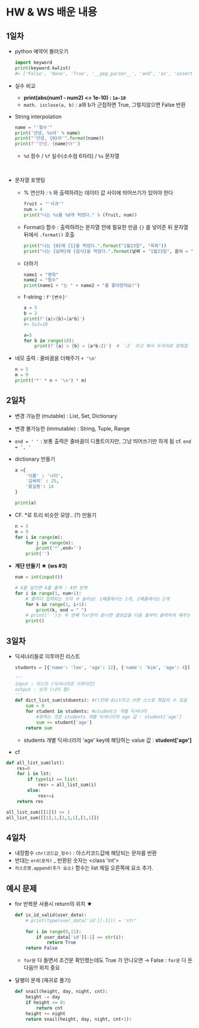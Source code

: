 # HW & WS 배운 내용



## 1일차

- python 예약어 불러오기

  ```python
  import keyword
  print(keyword.kwlist)
  #> ['False', 'None', 'True', '__peg_parser__', 'and', 'as', 'assert' ...]
  ```
  
- 실수 비교

  - **print(abs(num1 - num2) <= 1e-10) : `1e-10`**
  - `math. isclose(a, b)` : a와 b가 근접하면 True, 그렇지않으면 False 반환

- String interpolation

  ```python
  name = "'철수'"
  print('안녕, %s야' % name)
  print("'안녕, {0}야'".format(name))
  print(f'"안녕, {name}야"')
  ```

  - `%d` 정수 / `%f` 실수(소수점 6자리) / `%s` 문자열 

​	

 - 문자열 포맷팅

   - % 연산자 : `%` 와 출력하려는 데이터 값 사이에 띄어쓰기가 있어야 한다

     ```python
     fruit = "'사과'"
     num = 4
     print("나는 %s를 %d개 먹었다." % (fruit, num))
     ```

   - Format() 함수 : 출력하려는 문자열 안에 필요한 만큼 `{}` 를 넣어준 뒤 문자열 뒤에서 `.format()` 호출

     ```python
     print("나는 {0}에 {1}을 먹었다.".format("1월23일", "육회"))
     print("나는 {날짜}에 {음식}을 먹었다.".format(날짜 = "1월23일", 음식 = "육회"))
     ```

   - 더하기

     ```python
     name1 = "영희"
     name2 = "철수"
     print(name1 + "는 " + name2 + "를 좋아한데요!")
     ```

   - f-string : `f'{변수}'` 

     ```python
     a = 5
     b = 2
     print(f'{a}x{b}={a*b}')
     #> 5x2=10
     
     a=5
     for b in range(10):
         print(f'{a} x {b} = {a*b:2}')  # `:2` 라고 해서 두자리로 맞춰짐
     ```



- 네모 출력 : 줄바꿈을 더해주기 `+ '\n' `

  ```python
  n = 5
  m = 9
  print(('*' * n + '\n') * m)  
  ```

  

## 2일차

- 변경 가능한 (mutable) : List, Set, Dictionary

- 변경 불가능한 (immutable) : String, Tuple, Range

- `end = ' '` : 보통 출력은 줄바꿈이 디폴트이지만, 그냥 띄어쓰기만 하게 됨 cf. `end = ', '` 

- dictionary 만들기

  ```python
  a ={
      '이름' : '나이',
      '김싸피' : 25,
      '홍길동': 14
  }
  
  print(a)
  ```

- CF. *로 트리 비슷한 모양.. (?) 만들기

  ```python
  n = 5
  m = 9
  for i in range(m):
      for j in range(n):
          print('*',end='')
      print('')
  ```
  

- **계단 만들기 ★ (ws #3)**

  ```python
  num = int(input())
  
  # 4를 넣으면 4줄 출력 : 4번 반복
  for i in range(1, num+1):
      # 줄마다 입력되는 숫자 수 늘어남: 1째줄에서는 1개, 2째줄에서는 2개
      for k in range(1, i+1):
          print(k, end = " ")
      # print(' ')는 두 번째 for문이 끝나면 결괏값을 다음 줄부터 출력하게 해주는 문장
      print()
  ```

  



## 3일차 

- 딕셔너리들로 이루어진 리스트

  ```python
  students = [{'name': 'lee', 'age': 12}, {'name': 'kim', 'age': 4}]
  
  '''
  input : 리스트 (딕셔너리로 이루어진)
  output : 숫자 (나이 합)
  '''
  def dict_list_sum(stduents): #()안에 dict라고 쓰면 스스로 헷갈리 수 있음
      sum = 0
      for student in students: #student는 개별 딕셔너리
          #원하는 것은 students 개별 딕셔너리의 age 값 : student['age']
          sum += student['age']
      return sum
  ```
  
  - students 개별 딕셔너리의 'age' key에 해당하는 value 값 : **student['age']**



- cf

```python
def all_list_sum(lst):
    res=0
    for i in lst:
        if type(i) == list:
            res+ = all_list_sum(i)
        else:
            res+=i
    return res

all_list_sum([[1]]) >> 1
all_list_sum([[1],1,[1,1,1],[1,1]])
```



## 4일차 

- 내장함수 `chr(코드값_정수)` : 아스키코드값에 해당되는 문자를 반환
- 반대는 `ord(문자)` _ 반환된 숫자는 <class 'int'>
- `리스트명.append(추가 요소)` 함수는 list 제일 오른쪽에 요소 추가. 




## 예시 문제

- for 반복문 사용시 return의 위치 ★

  ```python
  def is_id_valid(user_data):
      # print(type(user_data['id'][-1])) = 'str'
      
      for i in range(0,11):
          if user_data['id'][-1] == str(i):
              return True
      return False
  ```

  - `for문` 다 돌면서 조건문 확인했는데도 True 가 안나오면 → False : `for문` 다 돈 다음!!! 위치 중요




- 달팽이 문제 (재귀로 풀기)

  ```python
  def snail(height, day, night, cnt):
      height -= day
      if height <= 0:
          return cnt
      height += night
      return snail(height, day, night, cnt+1):
  ```

  
